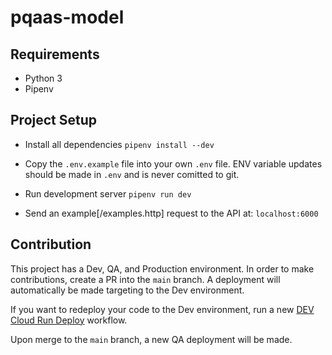 # pqaas-model

## Requirements

- Python 3
- Pipenv

## Project Setup

- Install all dependencies
  `pipenv install --dev`

- Copy the `.env.example` file into your own `.env` file. ENV variable updates should be made in `.env` and is never comitted to git.

- Run development server
  `pipenv run dev`

- Send an example[/examples.http] request to the API at: `localhost:6000`

## Contribution

This project has a Dev, QA, and Production environment. In order to make contributions, create a PR into the `main` branch. A deployment will automatically be made targeting to the Dev environment.

If you want to redeploy your code to the Dev environment, run a new [DEV Cloud Run Deploy](https://github.com/colex-th/pqaas-firebase/actions/workflows/dev.yml) workflow.

Upon merge to the `main` branch, a new QA deployment will be made.
